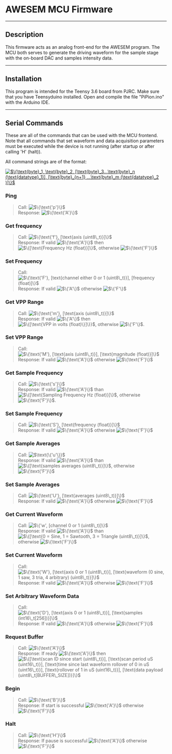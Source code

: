 # AWESEM MCU Firmware

--------------

## Description

This firmware acts as an analog front-end for the AWESEM program. The MCU both serves to generate the driving waveform for the sample stage with the on-board DAC and samples intensity data.

-----------
## Installation
This program is intended for the Teensy 3.6 board from PJRC. Make sure that you have Teensyduino installed. Open and compile the file "PiPion.ino" with the Arduino IDE.

------------
## Serial Commands

These are all of the commands that can be used with the MCU frontend. Note that all commands that set waveform and data acquisition parameters must be executed while the device is not running (after startup or after calling 'H' (halt)).

All command strings are of the format:

<a href="https://www.codecogs.com/eqnedit.php?latex=$\{\text{byte}_1,&space;\text{byte}_2,&space;[\text{byte}_3...\text{byte}_n&space;(\text{datatype}_1)],&space;[\text{byte}_{n&plus;1}&space;...\text{byte}_m&space;(\text{datatype}_2&space;)]\}$" target="_blank"><img src="https://latex.codecogs.com/gif.latex?\inline&space;$\{\text{byte}_1,&space;\text{byte}_2,&space;[\text{byte}_3...\text{byte}_n&space;(\text{datatype}_1)],&space;[\text{byte}_{n&plus;1}&space;...\text{byte}_m&space;(\text{datatype}_2&space;)]\}$" title="$\{\text{byte}_1, \text{byte}_2, [\text{byte}_3...\text{byte}_n (\text{datatype}_1)], [\text{byte}_{n+1} ...\text{byte}_m (\text{datatype}_2 )]\}$" /></a>

### __Ping__
> Call: <img src="https://latex.codecogs.com/gif.latex?\inline&space;$\{\text{'p'}\}$" title="$\{\text{'p'}\}$" /> <br>
> Response: <img src="https://latex.codecogs.com/gif.latex?\inline&space;$\{\text{'A'}\}$" title="$\{\text{'A'}\}$" />

### __Get frequency__
> Call: <img src="https://latex.codecogs.com/gif.latex?\inline&space;$\{\text{'f'},&space;[\text{axis&space;(uint8\_t)}]\}$" title="$\{\text{'f'}, [\text{axis (uint8\_t)}]\}$" /> <br>
> Response: If valid <img src="https://latex.codecogs.com/gif.latex?\inline&space;$\{\text{'A'}\}$" title="$\{\text{'A'}\}$" /> then <img src="https://latex.codecogs.com/gif.latex?\inline&space;$\{[\text{Frequency&space;Hz&space;(float)}]\}$" title="$\{[\text{Frequency Hz (float)}]\}$" />, otherwise <img src="https://latex.codecogs.com/gif.latex?\inline&space;$\{\text{'F'}\}$" title="$\{\text{'F'}\}$" />

### __Set Frequency__
> Call: <img src="https://latex.codecogs.com/gif.latex?\inline&space;$\{\text{'F'},&space;[text{channel&space;either&space;0&space;or&space;1&space;(uint8\_t)}],&space;[frequency&space;(float)]\}$" title="$\{\text{'F'}, [text{channel either 0 or 1 (uint8\_t)}], [frequency (float)]\}$" /> <br>
> Response: If valid <img src="https://latex.codecogs.com/gif.latex?\inline&space;$\{'A'\}$" title="$\{'A'\}$" /> otherwise <img src="https://latex.codecogs.com/gif.latex?\inline&space;$\{'F'\}$" title="$\{'F'\}$" />

### __Get VPP Range__
> Call: <img src="https://latex.codecogs.com/gif.latex?\inline&space;$\{\text{'m'},&space;[\text{axis&space;(uint8\_t)}]\}$" title="$\{\text{'m'}, [\text{axis (uint8\_t)}]\}$" /> <br>
> Response: If valid <img src="https://latex.codecogs.com/gif.latex?\inline&space;$\{'A'\}$" title="$\{'A'\}$" /> then <img src="https://latex.codecogs.com/gif.latex?\inline&space;$\{[\text{VPP&space;in&space;volts&space;(float)\}]\}}$" title="$\{[\text{VPP in volts (float)\}]\}}$" />, otherwise <img src="https://latex.codecogs.com/gif.latex?\inline&space;$\{'F'\}$" title="$\{'F'\}$" />.

### __Set VPP Range__
> Call: <img src="https://latex.codecogs.com/gif.latex?\inline&space;$\{\text{'M'},&space;[\text{axis&space;(uint8\_t)}],&space;[\text{magnitude&space;(float)}]\}$" title="$\{\text{'M'}, [\text{axis (uint8\_t)}], [\text{magnitude (float)}]\}$" /> <br>
> Response: If valid <img src="https://latex.codecogs.com/gif.latex?\inline&space;$\{\text{'A'}\}$" title="$\{\text{'A'}\}$" /> otherwise <img src="https://latex.codecogs.com/gif.latex?\inline&space;$\{\text{'F'}\}$" title="$\{\text{'F'}\}$" />

### __Get Sample Frequency__
> Call: <img src="https://latex.codecogs.com/gif.latex?\inline&space;$\{\text{'s'}\}$" title="$\{\text{'s'}\}$" /> <br>
> Response: If valid <img src="https://latex.codecogs.com/gif.latex?\inline&space;$\{\text{'A'}\}$" title="$\{\text{'A'}\}$" /> than <img src="https://latex.codecogs.com/gif.latex?\inline&space;$\{[\text{Sampling&space;Frequency&space;Hz&space;(float)}]\}$" title="$\{[\text{Sampling Frequency Hz (float)}]\}$" />, otherwise <img src="https://latex.codecogs.com/gif.latex?\inline&space;$\{\text{'F'}\}$" title="$\{\text{'F'}\}$" />.

### __Set Sample Frequency__
> Call: <img src="https://latex.codecogs.com/gif.latex?\inline&space;$\{\text{'S'},&space;[\text{frequency&space;(float)}]\}$" title="$\{\text{'S'}, [\text{frequency (float)}]\}$" /> <br>
> Response: If valid <img src="https://latex.codecogs.com/gif.latex?\inline&space;$\{\text{'A'}\}$" title="$\{\text{'A'}\}$" /> otherwise <img src="https://latex.codecogs.com/gif.latex?\inline&space;$\{\text{'F'}\}$" title="$\{\text{'F'}\}$" />

### __Get Sample Averages__
> Call: <img src="https://latex.codecogs.com/gif.latex?\inline&space;$\text{\{'u'\}}$" title="$\text{\{'u'\}}$" /> <br>
> Response: If valid <img src="https://latex.codecogs.com/gif.latex?\inline&space;$\{\text{'A'}\}$" title="$\{\text{'A'}\}$" /> than <img src="https://latex.codecogs.com/gif.latex?\inline&space;$\{[\text{samples&space;averages&space;(uint8\_t)}]\}$" title="$\{[\text{samples averages (uint8\_t)}]\}$" />, otherwise <img src="https://latex.codecogs.com/gif.latex?\inline&space;$\{\text{'F'}\}$" title="$\{\text{'F'}\}$" />

### __Set Sample Averages__
> Call: <img src="https://latex.codecogs.com/gif.latex?\inline&space;$\{\text{'U'},&space;[\text{averages&space;(uint8\_t)}]\}$" title="$\{\text{'U'}, [\text{averages (uint8\_t)}]\}$" /> <br>
> Response: If valid <img src="https://latex.codecogs.com/gif.latex?\inline&space;$\{\text{'A'}\}$" title="$\{\text{'A'}\}$" /> otherwise <img src="https://latex.codecogs.com/gif.latex?\inline&space;$\{\text{'F'}\}$" title="$\{\text{'F'}\}$" />

### __Get Current Waveform__
> Call: <img src="https://latex.codecogs.com/gif.latex?\inline&space;$\{'w',&space;[channel&space;0&space;or&space;1&space;(uint8\_t)]\}$" title="$\{'w', [channel 0 or 1 (uint8\_t)]\}$" /> <br>
> Response: If valid <img src="https://latex.codecogs.com/gif.latex?\inline&space;$\{\text{'A'}\}$" title="$\{\text{'A'}\}$" /> than <img src="https://latex.codecogs.com/gif.latex?\inline&space;$\{[\text{0&space;=&space;Sine,&space;1&space;=&space;Sawtooth,&space;3&space;=&space;Triangle&space;(uint8\_t)}]\}$" title="$\{[\text{0 = Sine, 1 = Sawtooth, 3 = Triangle (uint8\_t)}]\}$" />, otherwise <img src="https://latex.codecogs.com/gif.latex?\inline&space;$\{\text{'F'}\}$" title="$\{\text{'F'}\}$" />

### __Set Current Waveform__
> Call: <img src="https://latex.codecogs.com/gif.latex?\inline&space;$\{\text{'W'},&space;[\text{axis&space;0&space;or&space;1&space;(uint8\_t)}],&space;[\text{waveform&space;(0&space;sine,&space;1&space;saw,&space;3&space;tria,&space;4&space;arbitrary)&space;(uint8\_t)}]\}$" title="$\{\text{'W'}, [\text{axis 0 or 1 (uint8\_t)}], [\text{waveform (0 sine, 1 saw, 3 tria, 4 arbitrary) (uint8\_t)}]\}$" /> <br>
> Response: If valid <img src="https://latex.codecogs.com/gif.latex?\inline&space;$\{\text{'A'}\}$" title="$\{\text{'A'}\}$" /> otherwise <img src="https://latex.codecogs.com/gif.latex?\inline&space;$\{\text{'F'}\}$" title="$\{\text{'F'}\}$" />

### __Set Arbitrary Waveform Data__
> Call: <img src="https://latex.codecogs.com/gif.latex?\inline&space;$\{\text{'D'},&space;[\text{axis&space;0&space;or&space;1&space;(uint8\_t)}],&space;[\text{samples&space;(int16\_t[256])}]\}$" title="$\{\text{'D'}, [\text{axis 0 or 1 (uint8\_t)}], [\text{samples (int16\_t[256])}]\}$" /> <br>
> Response: If valid <img src="https://latex.codecogs.com/gif.latex?\inline&space;$\{\text{'A'}\}$" title="$\{\text{'A'}\}$" /> otherwise <img src="https://latex.codecogs.com/gif.latex?\inline&space;$\{\text{'F'}\}$" title="$\{\text{'F'}\}$" />

### __Request Buffer__
> Call: <img src="https://latex.codecogs.com/gif.latex?\inline&space;$\{\text{'A'}\}$" title="$\{\text{'A'}\}$" /> <br>
> Response: If ready <img src="https://latex.codecogs.com/gif.latex?\inline&space;$\{\text{'A'}\}$" title="$\{\text{'A'}\}$" /> then <img src="https://latex.codecogs.com/gif.latex?\inline&space;$\{[\text{scan&space;ID&space;since&space;start&space;(uint8\_t)}],&space;[\text{scan&space;period&space;uS&space;(uint16\_t)}],&space;[\text{time&space;since&space;last&space;waveform&space;rollover&space;of&space;0&space;in&space;uS&space;(uint16\_t)}],&space;[\text{rollover&space;of&space;1&space;in&space;uS&space;(uint16\_t)}],&space;[\text{data&space;payload&space;(uint8\_t[BUFFER\_SIZE])}]\}$" title="$\{[\text{scan ID since start (uint8\_t)}], [\text{scan period uS (uint16\_t)}], [\text{time since last waveform rollover of 0 in uS (uint16\_t)}], [\text{rollover of 1 in uS (uint16\_t)}], [\text{data payload (uint8\_t[BUFFER\_SIZE])}]\}$" />

### __Begin__
> Call: <img src="https://latex.codecogs.com/gif.latex?\inline&space;$\{\text{'B'}\}$" title="$\{\text{'B'}\}$" /> <br>
> Response: If start is successful <img src="https://latex.codecogs.com/gif.latex?\inline&space;$\{\text{'A'}\}$" title="$\{\text{'A'}\}$" /> otherwise <img src="https://latex.codecogs.com/gif.latex?\inline&space;$\{\text{'F'}\}$" title="$\{\text{'F'}\}$" />

### __Halt__
> Call: <img src="https://latex.codecogs.com/gif.latex?\inline&space;$\{\text{'H'}\}$" title="$\{\text{'H'}\}$" /> <br>
> Response: If pause is successful <img src="https://latex.codecogs.com/gif.latex?\inline&space;$\{\text{'A'}\}$" title="$\{\text{'A'}\}$" /> otherwise <img src="https://latex.codecogs.com/gif.latex?\inline&space;$\{\text{'F'}\}$" title="$\{\text{'F'}\}$" />
